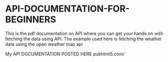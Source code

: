# API-DOCUMENTATION-FOR-BEGINNERS
This is the pdf documentation on API  where you can get your hands on with fetching the data using API. The example used here is fetching the weather data using the open weather map api

My API DOCUMENTATION POSTED HERE
pubhtml5.com/

